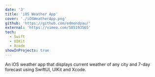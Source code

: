 ```yaml
---
date: '3'
title: 'iOS Weather App'
cover: './iOSWeatherApp.png'
github: 'https://github.com/edmondpau/'
external: 'https://vimeo.com/585193565'
tech:
  - Swift
  - UIKit
  - Xcode
showInProjects: true
---
```


An iOS weather app that displays current weather of any city and 7-day forecast using SwiftUI, UIKit and Xcode.
